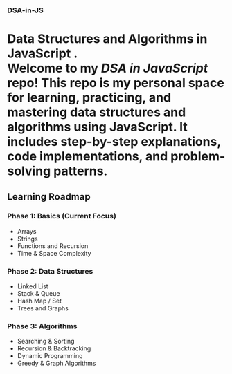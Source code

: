 
### DSA-in-JS
# Data Structures and Algorithms in JavaScript . <br>  Welcome to my *DSA in JavaScript* repo!  This repo is my personal space for learning, practicing, and mastering data structures and algorithms using JavaScript.   It includes step-by-step explanations, code implementations, and problem-solving patterns.

## Learning Roadmap

###  Phase 1: Basics (Current Focus)
- Arrays  
- Strings  
- Functions and Recursion  
- Time & Space Complexity

###  Phase 2: Data Structures
- Linked List  
- Stack & Queue  
- Hash Map / Set  
- Trees and Graphs

### Phase 3: Algorithms
- Searching & Sorting  
- Recursion & Backtracking  
- Dynamic Programming  
- Greedy & Graph Algorithms
